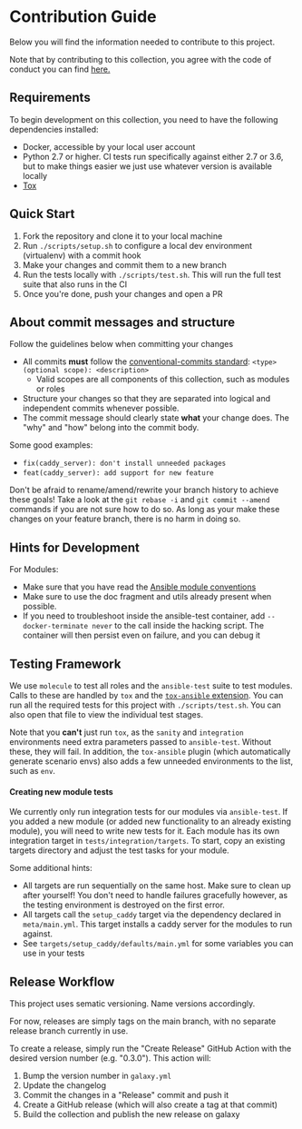 # Contribution Guide

Below you will find the information needed to contribute to this project.

Note that by contributing to this collection, you agree with the code of conduct you can find [here.](https://github.com/maxhoesel/ansible-collection-caddy/blob/main/CODE_OF_CONDUCT.md)

## Requirements

To begin development on this collection, you need to have the following dependencies installed:

- Docker, accessible by your local user account
- Python 2.7 or higher. CI tests run specifically against either 2.7 or 3.6, but to make things easier we just use whatever version is available locally
- [Tox](https://tox.readthedocs.io/en/latest/)

## Quick Start

1. Fork the repository and clone it to your local machine
2. Run `./scripts/setup.sh` to configure a local dev environment (virtualenv) with a commit hook
3. Make your changes and commit them to a new branch
4. Run the tests locally with `./scripts/test.sh`. This will run the full test suite that also runs in the CI
5. Once you're done, push your changes and open a PR


## About commit messages and structure

Follow the guidelines below when committing your changes

- All commits **must** follow the [conventional-commits standard](https://www.conventionalcommits.org/en/v1.0.0/):
  `<type>(optional scope): <description>`
  - Valid scopes are all components of this collection, such as modules or roles
- Structure your changes so that they are separated into logical and independent commits whenever possible.
- The commit message should clearly state **what** your change does. The "why" and "how" belong into the commit body.

Some good examples:
- `fix(caddy_server): don't install unneeded packages`
- `feat(caddy_server): add support for new feature`

Don't be afraid to rename/amend/rewrite your branch history to achieve these goals!
Take a look at the `git rebase -i` and `git commit --amend` commands if you are not sure how to do so.
As long as your make these changes on your feature branch, there is no harm in doing so.



## Hints for Development

For Modules:
- Make sure that you have read the [Ansible module conventions](https://docs.ansible.com/ansible/latest/dev_guide/developing_modules_best_practices.html)
- Make sure to use the doc fragment and utils already present when possible.
- If you need to troubleshoot inside the ansible-test container, add `--docker-terminate never` to the
  call inside the hacking script. The container will then persist even on failure, and you can debug it

## Testing Framework

We use `molecule` to test all roles and the `ansible-test` suite to test modules. Calls to these are handled by `tox` and the [`tox-ansible` extension]( https://github.com/ansible-community/tox-ansible).
You can run all the required tests for this project with `./scripts/test.sh`. You can also open that file to view the individual test stages.

Note that you **can't** just run `tox`, as the `sanity` and `integration` environments need extra parameters passed to
`ansible-test`. Without these, they will fail. In addition, the `tox-ansible` plugin (which automatically generate scenario envs)
also adds a few unneeded environments to the list, such as `env`.

#### Creating new module tests

We currently only run integration tests for our modules via `ansible-test`. If you added a new module (or added new functionality to an already existing module),
you will need to write new tests for it. Each module has its own integration target in `tests/integration/targets`. To start, copy an existing targets directory
and adjust the test tasks for your module.

Some additional hints:

- All targets are run sequentially on the same host. Make sure to clean up after yourself! You don't need to handle failures gracefully however,
  as the testing environment is destroyed on the first error.
- All targets call the `setup_caddy` target via the dependency declared in `meta/main.yml`. This target installs a caddy server for the modules to run against.
- See `targets/setup_caddy/defaults/main.yml` for some variables you can use in your tests

## Release Workflow

This project uses sematic versioning. Name versions accordingly.

For now, releases are simply tags on the main branch, with no separate release branch currently in use.

To create a release, simply run the "Create Release" GitHub Action with the desired version number (e.g. "0.3.0").
This action will:

1. Bump the version number in `galaxy.yml`
2. Update the changelog
3. Commit the changes in a "Release" commit and push it
4. Create a GitHub release (which will also create a tag at that commit)
5. Build the collection and publish the new release on galaxy
